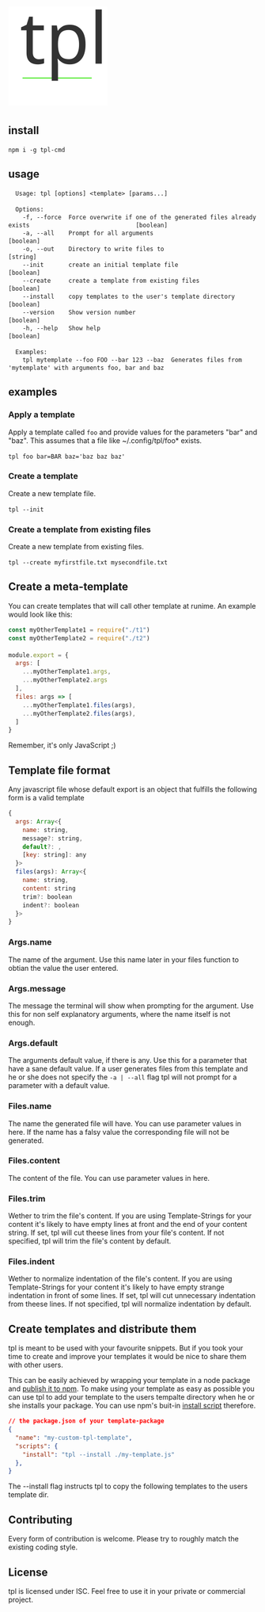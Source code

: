 # <img height="200" src="assets/logo.svg"/>

## install

`npm i -g tpl-cmd`

## usage

```shell
  Usage: tpl [options] <template> [params...]

  Options:
    -f, --force  Force overwrite if one of the generated files already exists                              [boolean]
    -a, --all    Prompt for all arguments                                                                  [boolean]
    -o, --out    Directory to write files to                                                                [string]
    --init       create an initial template file                                                           [boolean]
    --create     create a template from existing files                                                     [boolean]
    --install    copy templates to the user's template directory                                           [boolean]
    --version    Show version number                                                                       [boolean]
    -h, --help   Show help                                                                                 [boolean]

  Examples:
    tpl mytemplate --foo FOO --bar 123 --baz  Generates files from 'mytemplate' with arguments foo, bar and baz
```


## examples

### Apply a template

Apply a template called `foo` and provide values for the parameters "bar" and "baz".
This assumes that a file like ~/.config/tpl/foo* exists. 

`tpl foo bar=BAR baz='baz baz baz'`

### Create a template

Create a new template file.

`tpl --init`

### Create a template from existing files

Create a new template from existing files.

`tpl --create myfirstfile.txt mysecondfile.txt`


## Create a meta-template

You can create templates that will call other template at runime. An example would look like this:

```js
const myOtherTemplate1 = require("./t1")
const myOtherTemplate2 = require("./t2")

module.export = {
  args: [
    ...myOtherTemplate1.args,
    ...myOtherTemplate2.args
  ],
  files: args => [
    ...myOtherTemplate1.files(args),
    ...myOtherTemplate2.files(args),
  ]
}
```

Remember, it's only JavaScript ;)

## Template file format

Any javascript file whose default export is an object that fulfills the following form is a valid template

```js
{
  args: Array<{
    name: string,
    message?: string,
    default?: ,
    [key: string]: any
  }>
  files(args): Array<{
    name: string,
    content: string
    trim?: boolean
    indent?: boolean
  }>
}
```

### Args.name

The name of the argument. 
Use this name later in your files function to obtian the value the user entered.

### Args.message

The message the terminal will show when prompting for the argument. 
Use this for non self explanatory arguments, where the name itself is not enough.

### Args.default

The arguments default value, if there is any.
Use this for a parameter that have a sane default value. If a user generates files from this template and he or she does not specify the `-a | --all` flag tpl will not prompt for a parameter with a default value.


### Files.name

The name the generated file will have.
You can use parameter values in here.
If the name has a falsy value the corresponding file will not be generated.


### Files.content

The content of the file.
You can use parameter values in here.

### Files.trim

Wether to trim the file's content.
If you are using Template-Strings for your content it's likely to have empty lines at front and the end of your content string.
If set, tpl will cut theese lines from your file's content.
If not specified, tpl will trim the file's content by default.

### Files.indent
    
Wether to normalize indentation of the file's content.
If you are using Template-Strings for your content it's likely to have empty strange indentation in front of some lines.
If set, tpl will cut unnecessary indentation from theese lines.
If not specified, tpl will normalize indentation by default.


## Create templates and distribute them

tpl is meant to be used with your favourite snippets. But if you took your time to create and improve your templates it would be nice to share them with other users.

This can be easily achieved by wrapping your template in a node package and [publish it to npm](https://docs.npmjs.com/getting-started/publishing-npm-packages). To make using your template as easy as possible you can use tpl to add your template to the users tempalte directory when he or she installs your package. You can use npm's buit-in [install script](https://docs.npmjs.com/misc/scripts) therefore.


```json
// the package.json of your template-package
{
  "name": "my-custom-tpl-template",
  "scripts": {
    "install": "tpl --install ./my-template.js"
  },
}
```

The --install flag instructs tpl to copy the following templates to the users template dir.


## Contributing

Every form of contribution is welcome. Please try to roughly match the existing coding style.

## License

tpl is licensed under ISC. Feel free to use it in your private or commercial project.